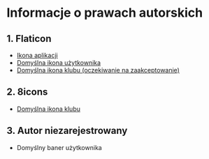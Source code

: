 # Informacje o prawach autorskich

## 1. Flaticon
 - [Ikona aplikacji](https://www.vecteezy.com/vector-art/550584-soccer-ball-vector-icon)
 - [Domyślna ikona użytkownika](https://www.flaticon.com/free-icons/user)
 - [Domyślna ikona klubu (oczekiwanie na zaakceptowanie)](https://www.flaticon.com/free-icon/hourglass_6047007?term=hourglass&page=1&position=71&origin=search&related_id=6047007)

## 2. 8icons
 - [Domyślna ikona klubu](https://icons8.com)


## 3. Autor niezarejestrowany
 - Domyślny baner użytkownika
